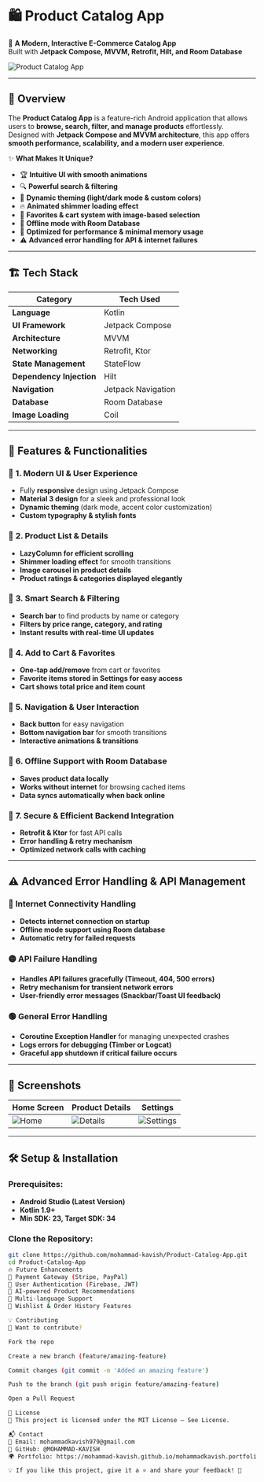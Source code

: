 # 🛍️ Product Catalog App  

📱 **A Modern, Interactive E-Commerce Catalog App**  
Built with **Jetpack Compose, MVVM, Retrofit, Hilt, and Room Database**  

![Product Catalog App](https://your-image-link.com)  

---

## 🚀 Overview  

The **Product Catalog App** is a feature-rich Android application that allows users to **browse, search, filter, and manage products** effortlessly.  
Designed with **Jetpack Compose and MVVM architecture**, this app offers **smooth performance, scalability, and a modern user experience**.  

✨ **What Makes It Unique?**  
- 🏆 **Intuitive UI with smooth animations**  
- 🔍 **Powerful search & filtering**  
- 🎨 **Dynamic theming (light/dark mode & custom colors)**  
- 🔥 **Animated shimmer loading effect**  
- 💖 **Favorites & cart system with image-based selection**  
- 📡 **Offline mode with Room Database**  
- 🚀 **Optimized for performance & minimal memory usage**
- ⚠️ **Advanced error handling for API & internet failures** 

---

## 🏗️ Tech Stack  

| Category          | Tech Used |
|------------------|-----------|
| **Language**     | Kotlin  |
| **UI Framework** | Jetpack Compose  |
| **Architecture** | MVVM  |
| **Networking**   | Retrofit, Ktor  |
| **State Management** | StateFlow  |
| **Dependency Injection** | Hilt  |
| **Navigation**   | Jetpack Navigation  |
| **Database**     | Room Database  |
| **Image Loading** | Coil |

---

## 🌟 Features & Functionalities  

### 🔹 **1. Modern UI & User Experience**  
- Fully **responsive** design using Jetpack Compose  
- **Material 3 design** for a sleek and professional look  
- **Dynamic theming** (dark mode, accent color customization)  
- **Custom typography & stylish fonts**  

### 🔹 **2. Product List & Details**  
- **LazyColumn for efficient scrolling**  
- **Shimmer loading effect** for smooth transitions  
- **Image carousel in product details**  
- **Product ratings & categories displayed elegantly**  

### 🔹 **3. Smart Search & Filtering**  
- **Search bar** to find products by name or category  
- **Filters by price range, category, and rating**  
- **Instant results with real-time UI updates**  

### 🔹 **4. Add to Cart & Favorites**  
- **One-tap add/remove** from cart or favorites  
- **Favorite items stored in Settings for easy access**  
- **Cart shows total price and item count**  

### 🔹 **5. Navigation & User Interaction**  
- **Back button** for easy navigation  
- **Bottom navigation bar** for smooth transitions  
- **Interactive animations & transitions**  

### 🔹 **6. Offline Support with Room Database**  
- **Saves product data locally**  
- **Works without internet** for browsing cached items  
- **Data syncs automatically when back online**  

### 🔹 **7. Secure & Efficient Backend Integration**  
- **Retrofit & Ktor** for fast API calls  
- **Error handling & retry mechanism**  
- **Optimized network calls with caching**  

---

## ⚠️ Advanced Error Handling & API Management  

### 🔴 **Internet Connectivity Handling**  
- **Detects internet connection on startup**  
- **Offline mode support using Room database**  
- **Automatic retry for failed requests**  

### 🟡 **API Failure Handling**  
- **Handles API failures gracefully (Timeout, 404, 500 errors)**  
- **Retry mechanism for transient network errors**  
- **User-friendly error messages (Snackbar/Toast UI feedback)**  

### 🟢 **General Error Handling**  
- **Coroutine Exception Handler** for managing unexpected crashes  
- **Logs errors for debugging (Timber or Logcat)**  
- **Graceful app shutdown if critical failure occurs**  

---

## 📸 Screenshots  

| Home Screen | Product Details | Settings |
|------------|----------------|------------------|
| ![Home](https://your-image-link.com) | ![Details](https://your-image-link.com) | ![Settings](https://your-image-link.com) |

---

## 🛠️ Setup & Installation  

### **Prerequisites:**  
- **Android Studio (Latest Version)**  
- **Kotlin 1.9+**  
- **Min SDK: 23, Target SDK: 34**  

### **Clone the Repository:**  
```sh
git clone https://github.com/mohammad-kavish/Product-Catalog-App.git
cd Product-Catalog-App
🔥 Future Enhancements
🔹 Payment Gateway (Stripe, PayPal)
🔹 User Authentication (Firebase, JWT)
🔹 AI-powered Product Recommendations
🔹 Multi-language Support
🔹 Wishlist & Order History Features

💡 Contributing
🙌 Want to contribute?

Fork the repo

Create a new branch (feature/amazing-feature)

Commit changes (git commit -m 'Added an amazing feature')

Push to the branch (git push origin feature/amazing-feature)

Open a Pull Request

📜 License
📄 This project is licensed under the MIT License – See License.

📬 Contact
📧 Email: mohammadkavish979@gmail.com
🔗 GitHub: @MOHAMMAD-KAVISH
🌍 Portfolio: https://mohammad-kavish.github.io/mohammadkavish.portfolio/

💡 If you like this project, give it a ⭐ and share your feedback! 🚀
